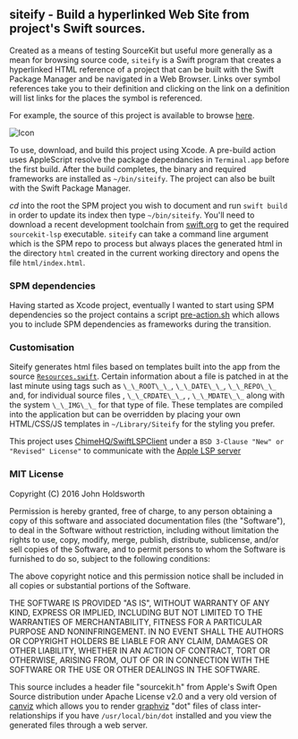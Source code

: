 
## siteify - Build a hyperlinked Web Site from project's Swift sources.

Created as a means of testing SourceKit but useful more generally as a mean for browsing
source code, `siteify` is a Swift program that creates a hyperlinked HTML reference of a
project that can be built with the Swift Package Manager and be navigated in a Web Browser.
Links over symbol references take you to their definition and clicking on the link on a definition
will list links for the places the symbol is referenced.

For example, the source of this project is available to browse [here](http://johnholdsworth.com/siteify/html/).

![Icon](http://injectionforxcode.johnholdsworth.com/siteify2.png)

To use, download, and build this project using Xcode. A pre-build action uses AppleScript
resolve the package dependancies in `Terminal.app`  before the first build. After the
build completes, the binary and required frameworks are installed as `~/bin/siteify`.
The project can also be built with the Swift Package Manager.

_cd_ into the root the SPM project you wish to document and run `swift build` in
order to update its index then type `~/bin/siteify`. You'll need to download a recent
development toolchain from [swift.org](https://swift.org/download/) to get the required
`sourcekit-lsp` executable.  `siteify` can take a command line argument which is
the SPM repo to process but always places the generated html in the directory `html`
created in the current working directory and opens the file `html/index.html`.

### SPM dependencies

Having started as Xcode project, eventually I wanted to start using SPM dependencies
so the project contains a script [pre-action.sh](pre-action.sh) which allows you to include
SPM dependencies as frameworks during the transition.

### Customisation

Siteify generates html files based on templates built into the app from the source
[`Resources.swift`](siteify/Resouces.swift). Certain information about a file is patched
in at the last minute using tags such as `\_\_ROOT\_\_`, `\_\_DATE\_\_`, `\_\_REPO\_\_` 
and, for individual source files , `\_\_CRDATE\_\_`, , `\_\_MDATE\_\_` along with the system
`\_\_IMG\_\_` for that type of file. These templates are compiled into the application but
can be overridden by placing your own HTML/CSS/JS templates in `~/Library/Siteify` for the
styling you prefer.

This project uses [ChimeHQ/SwiftLSPClient](https://github.com/ChimeHQ/SwiftLSPClient)
under a `BSD 3-Clause "New" or "Revised" License"` to communicate with the 
[Apple LSP server](https://github.com/apple/sourcekit-lsp)

### MIT License

Copyright (C) 2016 John Holdsworth

Permission is hereby granted, free of charge, to any person obtaining a copy of this software and associated 
documentation files (the "Software"), to deal in the Software without restriction, including without limitation 
the rights to use, copy, modify, merge, publish, distribute, sublicense, and/or sell copies of the Software, 
and to permit persons to whom the Software is furnished to do so, subject to the following conditions:

The above copyright notice and this permission notice shall be included in all copies or substantial 
portions of the Software.

THE SOFTWARE IS PROVIDED "AS IS", WITHOUT WARRANTY OF ANY KIND, EXPRESS OR IMPLIED, INCLUDING BUT NOT 
LIMITED TO THE WARRANTIES OF MERCHANTABILITY, FITNESS FOR A PARTICULAR PURPOSE AND NONINFRINGEMENT. 
IN NO EVENT SHALL THE AUTHORS OR COPYRIGHT HOLDERS BE LIABLE FOR ANY CLAIM, DAMAGES OR OTHER LIABILITY, 
WHETHER IN AN ACTION OF CONTRACT, TORT OR OTHERWISE, ARISING FROM, OUT OF OR IN CONNECTION WITH THE 
SOFTWARE OR THE USE OR OTHER DEALINGS IN THE SOFTWARE.

This source includes a header file "sourcekit.h" from Apple's Swift Open Source distribution under Apache License v2.0 and a very old version of [canviz](http://www.ryandesign.com/canviz/) which allows you to render [graphviz](https://www.graphviz.org/) "dot" files of class inter-relationships if you have `/usr/local/bin/dot` installed and you view the generated files through a web server.
